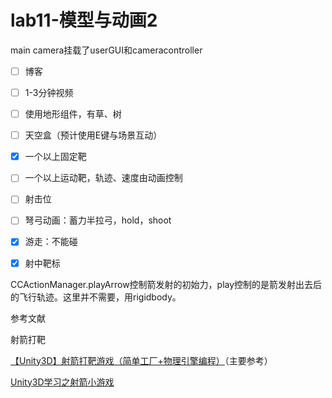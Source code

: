 # lab11-模型与动画2

main camera挂载了userGUI和cameracontroller

- [ ] 博客

- [ ] 1-3分钟视频
- [ ] 使用地形组件，有草、树
- [ ] 天空盒（预计使用E键与场景互动）
- [x] 一个以上固定靶
- [ ] 一个以上运动靶，轨迹、速度由动画控制
- [ ] 射击位
- [ ] 弩弓动画：蓄力半拉弓，hold，shoot
- [x] 游走：不能碰
- [x] 射中靶标

CCActionManager.playArrow控制箭发射的初始力，play控制的是箭发射出去后的飞行轨迹。这里并不需要，用rigidbody。

参考文献

射箭打靶

[【Unity3D】射箭打靶游戏（简单工厂+物理引擎编程）](https://www.cnblogs.com/xieyuanzhen-Feather/p/6666586.html)（主要参考）

[Unity3D学习之射箭小游戏](https://blog.csdn.net/Kiloveyousmile/article/details/69491549)
